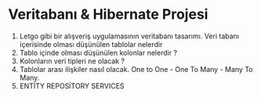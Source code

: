 # Veritabanı & Hibernate Projesi
1. Letgo gibi bir alışveriş uygulamasının veritabanı tasarımı. Veri tabanı içerisinde olması düşünülen tablolar nelerdir
2. Tablo içinde olması düşünülen kolonlar nelerdir ?
3. Kolonların veri tipleri ne olacak ?
4. Tablolar arası ilişkiler nasıl olacak. One to One - One To Many - Many To Many.
5. ENTİTY REPOSİTORY SERVICES
